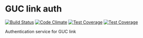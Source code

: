 GUC link auth
=============
[![Build Status](https://travis-ci.org/ah450/guclink-auth-service.svg?branch=master)](https://travis-ci.org/ah450/guclink-auth-service) [![Code Climate](https://codeclimate.com/github/ah450/guclink-auth-service/badges/gpa.svg)](https://codeclimate.com/github/ah450/guclink-auth-service) [![Test Coverage](https://codeclimate.com/github/ah450/guclink-auth-service/badges/coverage.svg)](https://codeclimate.com/github/ah450/guclink-auth-service/coverage)  [![Test Coverage](https://codeclimate.com/github/ah450/guclink-auth-service/badges/coverage.svg)](https://codeclimate.com/github/ah450/guclink-auth-service/coverage)


Authentication service for GUC link
